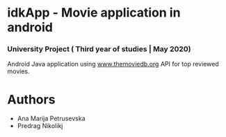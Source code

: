 # idkApp - Movie application in android
### University Project ( Third year of studies | May 2020) 

Android Java application using www.themoviedb.org API for top reviewed movies.


# Authors
* Ana Marija Petrusevska
* Predrag Nikolikj	
